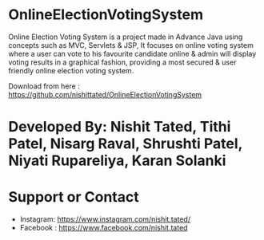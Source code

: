 # OnlineElectionVotingSystem

Online Election Voting System is a project made in Advance Java using concepts such as MVC, Servlets & JSP, It focuses on online voting system where a user can vote to his favourite candidate online & admin will display voting results in a graphical fashion, providing a most secured & user friendly online election voting system.

Download from here : https://github.com/nishittated/OnlineElectionVotingSystem

# Developed By: Nishit Tated, Tithi Patel, Nisarg Raval, Shrushti Patel, Niyati Rupareliya, Karan Solanki

# Support or Contact
* Instagram: https://www.instagram.com/nishit.tated/
* Facebook : https://www.facebook.com/nishit.tated
